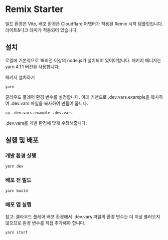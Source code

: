 # Remix Starter
빌드 환경은 Vite, 배포 환경은 Cloudflare 어뎁터가 적용된 Remix 시작 탬플릿입니다. 라이트&다크 테마가 적용되어 있습니다.

## 설치
로컬에 기본적으로 18버전 이상의 node.js가 설치되어 있어야합니다.
패키지 매니저는 yarn 4.1.1 버전을 사용합니다.

패키지 설치하기
```bash
yarn
```

클라우드 플레어 환경 변수를 설정합니다. 아래 커맨드로 .dev.vars.example을 복사하여 .dev.vars 파일을 복사하여 만들어 줍니다.
```bash
cp .dev.vars.example .dev.vars
```

.dev.vars를 개발 환경에 맞게 수정해줍니다.

## 실행 및 배포
### 개발 환경 실행
```bash
yarn dev
```

### 배포 전 빌드
```bash
yarn build
```

### 배포 앱 실행
참고: 클라우드 플레어 배포 환경에서 .dev.vars 파일의 환경 변수는 더 이상 불러오지 않으므로 환경 변수를 직접 추가해야 합니다.

```bash
yarn start
```
